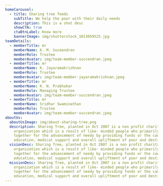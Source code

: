 ```yaml
---
homeCarousel:
  - title: Sharing tree feeds
    subTitle: We help the poor with their daily needs
    description: This is a shot desc
    showCTA: true
    ctaBtnLabel: Know more
    bannerImage: img/shutterstock_1013059525.jpg
teamDetails:
  - memberTitle: mr
    memberName: K. M. Suceendran
    memberRole: Trustee
    memberAvatar: img/team-member-succendran.jpeg
  - memberTitle: mr
    memberName: K. Jayaramakrishnan
    memberRole: Trustee
    memberAvatar: img/team-member-jayaramakrishnan.jpeg
  - memberTitle: mr
    memberName: K. N. Prabhakar
    memberRole: Managing Trustee
    memberAvatar: img/team-member-succendran.jpeg
  - memberTitle: mr
    memberName: Sridhar Swaminathan
    memberRole: Trustee
    memberAvatar: img/team-member-succendran.jpeg
aboutUs:
  aboutUsImage: img/about-sharing-tree.png
  description: Sharing Tree, planted in Oct 2007 is a non profit charitable
    organization which is a result of like- minded people who primarily work
    together for the advancement of needy by providing funds or the cause of
    education, medical support and overall upliftment of poor and destitute
  visionDesc: Sharing Tree, planted in Oct 2007 is a non profit charitable
    organization which is a result of like- minded people who primarily work
    together for the advancement of needy by providing funds or the cause of
    education, medical support and overall upliftment of poor and destitute
  missionDesc: Sharing Tree, planted in Oct 2007 is a non profit charitable
    organization which is a result of like- minded people who primarily work
    together for the advancement of needy by providing funds or the cause of
    education, medical support and overall upliftment of poor and destitute
---
```

